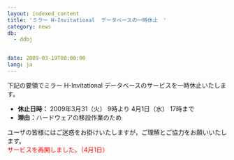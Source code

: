 ```yaml
---
layout: indexed_content
title: 'ミラー H-Invitational  データベースの一時休止　'
category: news
db:
  - ddbj


date: 2009-03-19T00:00:00
lang: ja
---
```


<html>下記の要領でミラー H-Invitational データベースのサービスを一時休止いたします。

<ul>
    <li><b>休止日時：</b> 2009年3月31（火） 9時より 4月1日（水） 17時まで</li>
    <li><b>理由：</b>ハードウェアの移設作業のため</li>
</ul>

<p>ユーザの皆様にはご迷惑をお掛けいたしますが，ご理解とご協力をお願いいたします。<br>
    <font color="#ff0000">サービスを再開しました。（4月1日）</font>
</p>
</html>
